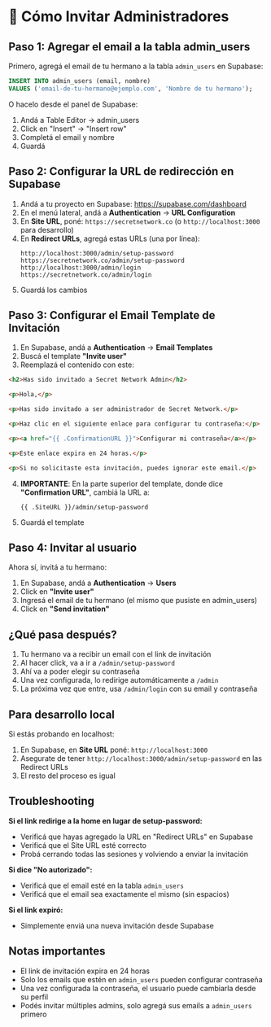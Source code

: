 # 📧 Cómo Invitar Administradores

## Paso 1: Agregar el email a la tabla admin_users

Primero, agregá el email de tu hermano a la tabla `admin_users` en Supabase:

```sql
INSERT INTO admin_users (email, nombre)
VALUES ('email-de-tu-hermano@ejemplo.com', 'Nombre de tu hermano');
```

O hacelo desde el panel de Supabase:
1. Andá a Table Editor → admin_users
2. Click en "Insert" → "Insert row"
3. Completá el email y nombre
4. Guardá

## Paso 2: Configurar la URL de redirección en Supabase

1. Andá a tu proyecto en Supabase: https://supabase.com/dashboard
2. En el menú lateral, andá a **Authentication** → **URL Configuration**
3. En **Site URL**, poné: `https://secretnetwork.co` (o `http://localhost:3000` para desarrollo)
4. En **Redirect URLs**, agregá estas URLs (una por línea):
   ```
   http://localhost:3000/admin/setup-password
   https://secretnetwork.co/admin/setup-password
   http://localhost:3000/admin/login
   https://secretnetwork.co/admin/login
   ```
5. Guardá los cambios

## Paso 3: Configurar el Email Template de Invitación

1. En Supabase, andá a **Authentication** → **Email Templates**
2. Buscá el template **"Invite user"**
3. Reemplazá el contenido con este:

```html
<h2>Has sido invitado a Secret Network Admin</h2>

<p>Hola,</p>

<p>Has sido invitado a ser administrador de Secret Network.</p>

<p>Haz clic en el siguiente enlace para configurar tu contraseña:</p>

<p><a href="{{ .ConfirmationURL }}">Configurar mi contraseña</a></p>

<p>Este enlace expira en 24 horas.</p>

<p>Si no solicitaste esta invitación, puedes ignorar este email.</p>
```

4. **IMPORTANTE**: En la parte superior del template, donde dice **"Confirmation URL"**, cambiá la URL a:
   ```
   {{ .SiteURL }}/admin/setup-password
   ```

5. Guardá el template

## Paso 4: Invitar al usuario

Ahora sí, invitá a tu hermano:

1. En Supabase, andá a **Authentication** → **Users**
2. Click en **"Invite user"**
3. Ingresá el email de tu hermano (el mismo que pusiste en admin_users)
4. Click en **"Send invitation"**

## ¿Qué pasa después?

1. Tu hermano va a recibir un email con el link de invitación
2. Al hacer click, va a ir a `/admin/setup-password`
3. Ahí va a poder elegir su contraseña
4. Una vez configurada, lo redirige automáticamente a `/admin`
5. La próxima vez que entre, usa `/admin/login` con su email y contraseña

## Para desarrollo local

Si estás probando en localhost:

1. En Supabase, en **Site URL** poné: `http://localhost:3000`
2. Asegurate de tener `http://localhost:3000/admin/setup-password` en las Redirect URLs
3. El resto del proceso es igual

## Troubleshooting

**Si el link redirige a la home en lugar de setup-password:**
- Verificá que hayas agregado la URL en "Redirect URLs" en Supabase
- Verificá que el Site URL esté correcto
- Probá cerrando todas las sesiones y volviendo a enviar la invitación

**Si dice "No autorizado":**
- Verificá que el email esté en la tabla `admin_users`
- Verificá que el email sea exactamente el mismo (sin espacios)

**Si el link expiró:**
- Simplemente enviá una nueva invitación desde Supabase

## Notas importantes

- El link de invitación expira en 24 horas
- Solo los emails que estén en `admin_users` pueden configurar contraseña
- Una vez configurada la contraseña, el usuario puede cambiarla desde su perfil
- Podés invitar múltiples admins, solo agregá sus emails a `admin_users` primero
